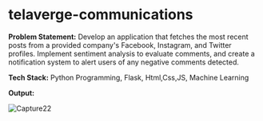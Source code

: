# telaverge-communications

**Problem Statement:**
Develop an application that fetches the most recent posts from a provided company's Facebook, Instagram, and Twitter profiles. Implement sentiment analysis to evaluate comments, and create a notification system to alert users of any negative comments detected.

**Tech Stack:**
Python Programming,
Flask,
Html,Css,JS,
Machine Learning

**Output:**

![Capture22](https://github.com/ManojManfred/telaverge-communications/assets/83718820/3d45ba48-f2f8-4a1a-8de3-9ea1a84d65ab)
